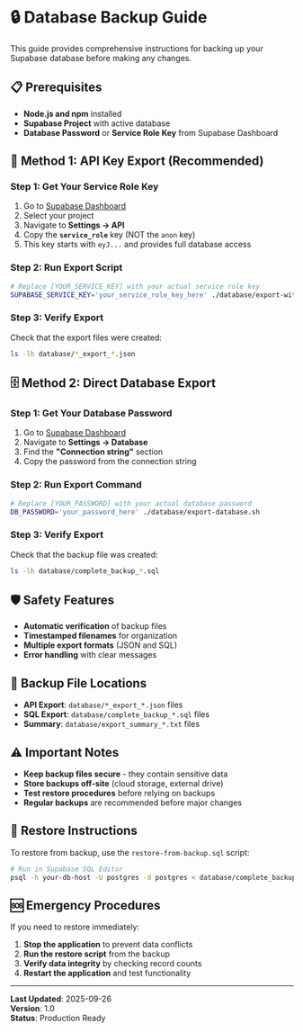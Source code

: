 # 🔒 Database Backup Guide

This guide provides comprehensive instructions for backing up your Supabase database before making any changes.

## 📋 Prerequisites

- **Node.js and npm** installed
- **Supabase Project** with active database
- **Database Password** or **Service Role Key** from Supabase Dashboard

## 🔑 Method 1: API Key Export (Recommended)

### Step 1: Get Your Service Role Key

1. Go to [Supabase Dashboard](https://supabase.com/dashboard)
2. Select your project
3. Navigate to **Settings → API**
4. Copy the **`service_role`** key (NOT the `anon` key)
5. This key starts with `eyJ...` and provides full database access

### Step 2: Run Export Script

```bash
# Replace [YOUR_SERVICE_KEY] with your actual service role key
SUPABASE_SERVICE_KEY='your_service_role_key_here' ./database/export-with-api-keys.sh
```

### Step 3: Verify Export

Check that the export files were created:

```bash
ls -lh database/*_export_*.json
```

## 🗄️ Method 2: Direct Database Export

### Step 1: Get Your Database Password

1. Go to [Supabase Dashboard](https://supabase.com/dashboard)
2. Navigate to **Settings → Database**
3. Find the **"Connection string"** section
4. Copy the password from the connection string

### Step 2: Run Export Command

```bash
# Replace [YOUR_PASSWORD] with your actual database password
DB_PASSWORD='your_password_here' ./database/export-database.sh
```

### Step 3: Verify Export

Check that the backup file was created:

```bash
ls -lh database/complete_backup_*.sql
```

## 🛡️ Safety Features

- **Automatic verification** of backup files
- **Timestamped filenames** for organization
- **Multiple export formats** (JSON and SQL)
- **Error handling** with clear messages

## 📁 Backup File Locations

- **API Export**: `database/*_export_*.json` files
- **SQL Export**: `database/complete_backup_*.sql` files
- **Summary**: `database/export_summary_*.txt` files

## ⚠️ Important Notes

- **Keep backup files secure** - they contain sensitive data
- **Store backups off-site** (cloud storage, external drive)
- **Test restore procedures** before relying on backups
- **Regular backups** are recommended before major changes

## 🔄 Restore Instructions

To restore from backup, use the `restore-from-backup.sql` script:

```bash
# Run in Supabase SQL Editor
psql -h your-db-host -U postgres -d postgres < database/complete_backup_*.sql
```

## 🆘 Emergency Procedures

If you need to restore immediately:

1. **Stop the application** to prevent data conflicts
2. **Run the restore script** from the backup
3. **Verify data integrity** by checking record counts
4. **Restart the application** and test functionality

---

**Last Updated**: 2025-09-26  
**Version**: 1.0  
**Status**: Production Ready
